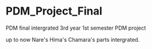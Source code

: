 # PDM_Project_Final
PDM final intergrated
3rd year 1st semester PDM project

up to now
Nare's Hima's Chamara's parts intergrated.
